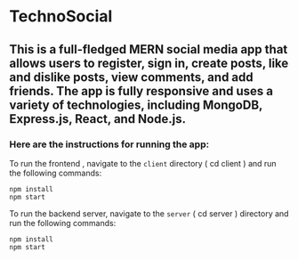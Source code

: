 # TechnoSocial

## This is a full-fledged MERN social media app that allows users to register, sign in, create posts, like and dislike posts, view comments, and add friends. The app is fully responsive and uses a variety of technologies, including MongoDB, Express.js, React, and Node.js.

### Here are the instructions for running the app:

To run the frontend , navigate to the `client` directory ( cd client ) and run the following commands:

```
npm install
npm start
```

To run the backend server, navigate to the `server` ( cd server ) directory and run the following commands:

```
npm install
npm start
```
